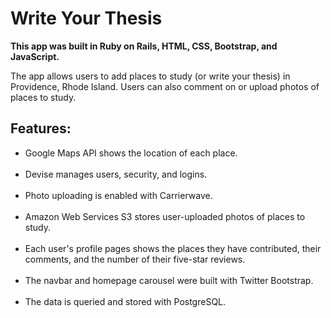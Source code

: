 <h1>Write Your Thesis</h1>

<b>This app was built in Ruby on Rails, HTML, CSS, Bootstrap, and JavaScript.</b>

The app allows users to add places to study (or write your thesis) in Providence, Rhode Island. Users can also comment on or upload photos of places to study.

<h2>Features:</h2>

<ul>
<li> Google Maps API shows the location of each place.</li><br/>

<li> Devise manages users, security, and logins.</li><br/>

<li> Photo uploading is enabled with Carrierwave.</li><br/>

<li> Amazon Web Services S3 stores user-uploaded photos of places to study.</li><br/>

<li> Each user's profile pages shows the places they have contributed, their comments, and the number of their five-star reviews.</li><br/>

<li> The navbar and homepage carousel were built with Twitter Bootstrap.</li><br/>

<li> The data is queried and stored with PostgreSQL.</li><br/>
</ul>
